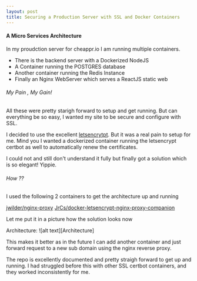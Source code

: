 ```yaml
---
layout: post
title: Securing a Production Server with SSL and Docker Containers
---
```



#### A Micro Services Architecture ####

In my proudction server for cheappr.io I am running multiple containers.
* There is the backend server with a Dockerized NodeJS
* A Container running the POSTGRES database
* Another container running the Redis Instance
* Finally an Nginx WebServer which serves a ReactJS static web

###### My Pain , My Gain!

All these were pretty starigh forward to setup and get running.
But can everything be so easy, I wanted my site to be secure and 
configure with SSL.

I decided to use the excellent [letsencrytpt](https://letsencrypt.org/).
But it was a real pain to setup for me. Mind you I wanted a dockerized 
container running the letsencrypt certbot as well to automatically renew the 
certificates.

I could not and still don't understand it fully but finally got a solution 
which is so elegant! Yippie.

###### How ??


I used the following 2 containers to get the architecture up and running

[jwilder/nginx-proxy](https://github.com/jwilder/nginx-proxy)
[JrCs/docker-letsencrypt-nginx-proxy-companion](https://github.com/JrCs/docker-letsencrypt-nginx-proxy-companion)

Let me put it in a picture how the solution looks now

Architecture: 
![alt text][Architecture]

[Architecure]:
https://raw.githubusercontent.com/chattes/chattes.github.io/master/Assets/Cheapp%20Arch.png
"Architecure"

This makes it better as in the future I can add another container and just 
forward request to a new sub domain using the nginx reverse proxy.

The repo is excellently documented and pretty straigh forward to get up and
running.
I had struggled before this with other SSL certbot containers, and they worked
inconsistently for me.



